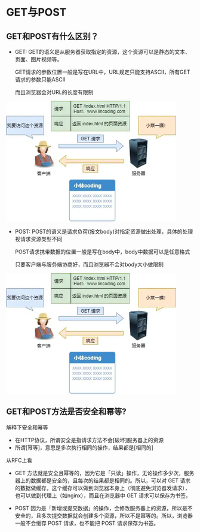 # GET与POST

## GET和POST有什么区别？

- GET:
  GET的语义是从服务器获取指定的资源，这个资源可以是静态的文本、页面、图片视频等。

  GET请求的参数位置一般是写在URL中，URL规定只能支持ASCII，所有GET请求的参数只能ASCII

  而且浏览器会对URL的长度有限制


![这是图片](5.webp)

- POST:
    POST的语义是请求负荷(报文body)对指定资源做出处理，具体的处理视请求资源类型不同

    POST请求携带数据的位置一般是写在body中，body中数据可以是任意格式

    只要客户端与服务端协商好，而且浏览器不会对body大小做限制


![这是图片](6.webp)


## GET和POST方法是否安全和幂等?

解释下安全和幂等
- 在HTTP协议，所谓安全是指请求方法不会[破坏]服务器上的资源
- 所谓[幂等]，意思是多次执行相同的操作，结果都是[相同的]


从RFC上看

- GET 方法就是安全且幂等的，因为它是「只读」操作，无论操作多少次，服务器上的数据都是安全的，且每次的结果都是相同的。所以，可以对 GET 请求的数据做缓存，这个缓存可以做到浏览器本身上（彻底避免浏览器发请求），也可以做到代理上（如nginx），而且在浏览器中 GET 请求可以保存为书签。

- POST 因为是「新增或提交数据」的操作，会修改服务器上的资源，所以是不安全的，且多次提交数据就会创建多个资源，所以不是幂等的。所以，浏览器一般不会缓存 POST 请求，也不能把 POST 请求保存为书签。

